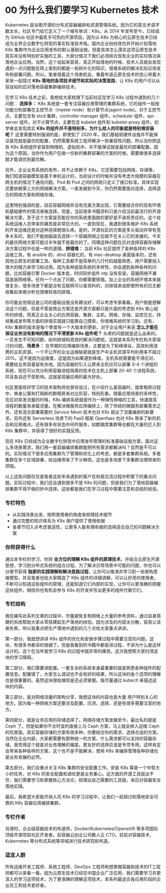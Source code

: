 # 00 为什么我们要学习 Kubernetes 技术

Kubernetes 是谷歌开源的分布式容器编排和资源管理系统。因为它的英文术语字数太长，社区专门给它定义了一个缩写单词：K8s。从 2014 年发布至今，已经成为 GitHub 社区中最炙手可热的开源项目。因为以 K8s 为核心的云原生技术已经成为业界企业数字化转型的事实标准技术栈。国内企业纷纷效仿并开始计划落地 K8s 集群作为企业应用发布的默认基础设施，但是具体怎么落实这项云原生技术其实并没有特别好实施的工具，大部分情况下我们必须结合现有企业的实际情况来落地企业应用。当然，这个说起来容易，真正开始落地的时候，技术人员就会发现遇到一点问题能在网上查到的都是一些碎片化的知识，很难系统的解决实际应用发布和部署问题。所以，笔者借着这个场景机会，秉着布道云原生技术的信心带着大家来一起探讨 **K8s 落地的各项技术细节和实际的决策思路**，让 K8s 的用户可以从容自如的应对落地容器集群编排技术。

在学习 K8s 技术之前，我想给大家梳理下当前社区在学习 K8s 过程中遇到的几个问题： **选择多：** K8s 系统是一套专注容器应用管理的集群系统，它的组件一般按功能分别部署在主控节点（master node）和计算节点(agent node)。对于主控节点，主要包含有 etcd 集群，controller manager 组件，scheduler 组件，api-server 组件。对于计算节点，主要包含 kubelet 组件和 kubelet-proxy 组件。初学者会发现其实 **K8s 的组件并不是特别多，为什么给人的印象就是特别难安装呢？** 这里需要特别强调的是，即使到了 2020 年，我们基础软硬件设施并不能保证装完就是最优的配置，仍然需要系统工程师解决一些兼容性问题。所以当你把这些 K8s 系统组件安装到物理机、虚拟机中，并不能保证就是最优的部署配置。因为这个原因，当你作为用户在做一份新的集群部署的方案的时候，需要做很多选择题才能调优到最优解。

另外，企业业务系统的发布，并不止依赖于 K8s，它还需要包括网络、存储等。我们知道容器模型是基于单机设计的，当初设计的时候并没有考虑大规模的容器在跨主机的情况下通信问题。Pod 和 Pod 之间的网络只定义了接口标准，具体实现还要依赖第三方的网络解决方案。一直发展到今天，你仍然需要面对选择，选择适合的网络方案和网络存储。

这里特别强调的是，目前容器网络并没有完美方案出现，它需要结合你的现有环境和基础硬件的情况来做选择。但是，当前很多书籍资料只是介绍当前最流行的开源解决方案，至于这个方案是否能在你的系统里面跑的更好是不承担责任的。这个给系统运维人员带来的痛苦是非常巨大的。一直到现在，我遇到很多维护 K8s 系统的开发运维还是对这种选择题很头疼。是的，开源社区的方案是多头驱动并带有竞争关系的，我们不能拍脑袋去选择一个容器网络之后就不在关心它的发展的。今天的最优网络方案可能过半年就不是最优的了。同理这种问题在应对选择容器存储解决方案过程中也是一样的道理。**排错难：** 当前 K8s 社区提供了各种各样的 K8s 运维工具，有 ansible 的，dind 容器化的，有 mac-desktop 桌面版本的，还有其他云原生的部署工具。每种工具都不是简单的几行代码就能熟悉，用户需要投入很大的精力来学习和试用。因为各种底层系统的多样性，你会遇到各种各样的问题，比如容器引擎 Docker 版本低，时间同步组件 ntp 没有安装，容器网络不兼容底层网络等。任何一个点出了问题，你都需要排错。加上企业的系统环境本来就很复杂，很多场景下都是没有互联网可以查资料的，对排错来说即使所有的日志都收集起来做分析也很难轻易的排错。

你可能会觉得这是公司的基础设施没有建设好，可以考虑专家看看。用户倒是想解决这个问题，但是不管是商业方案还是开源方案都只是片面的考虑到 K8s 核心组件的排错，而真正企业关心的应用容器，集群，主机，网络，存储，监控日志，持续集成发布等方面的排错实践就只能靠自己摸索，你很难系统的学习到。还有，K8s 集群的版本是每个季度有一个大版本的更新。对于企业用户来说 **怎么才能在保证业务没有影响的情况下平滑更新 K8s 组件呢？** 头疼的问题就是这么出来的。一旦发生不可知问题，如何排错和高效的解决问题呢。这就是本系列专栏和大家探讨的问题。**场景多：** 在早期的应用编排场景，主要是为了削峰填谷，高效利用浪费的主机资源。一个不公开的企业运维秘密就是生产中主机资源平均利用率不超过 20%。这不是因为运维傻，这是因为如果遇到峰值，主机系统需要能平滑应对，需要给业务容量留有余地。因为容器的引入让原来主机仅可以部署 3-4 个进程的系统，现在可以充分利用容器进程隔离的技术在主机上部署 20-40 个进程系统，并且各自还不受影响。这就是容器应用的最大好处。

社区里面有好学习的技术架构师也曾经说过，在介绍什么是容器时，就拿租房过程中，单身公寓和打隔断的群租房来对比形容，特别形象。随着应用场景的多样性，在应对突发流量的时候，K8s 编排系统就是作为一种弹性伸缩的工具，快速提高进程的数量来承载流量。在解决微服务应用编排上，除了传统的微服务部署需求之外，还有混合部署需要的 Service Mesh 技术也对 K8s 提出了流量编排的新要求。另外还有 Serverless 场景下的 FaaS 框架 Openfaas 也对 K8s 带来了新的机会和应用难点。还有很多有状态中间件服务，如数据库集群等也都在大量的迁入到 K8s 集群中，并获得了很好的实践反馈。

现在 K8s 已经成为企业数字化转型中应用发布管理的标准基础设施方案，面对这么多场景需求，我们用一套容器编排集群能把所有需求都解决吗？显然是不可以的。实际情况下很多应用集群为了管理和优化上的考虑，都是多套集群系统。多套集群在多个区域部署，给运维带来了不少麻烦。这也是多场景下多集群治理带来的烦恼。

以上这些问题仅仅是笔者这些年来遇到的客户在和我交流过程中积累下的重点问题。实际过程中，我们还会遇到很多不是 K8s 的问题，但是我们为了落地容器编排集群不得不做的折中选择。这些都是我们在学习过程中需要注意和总结的经验。

### 专栏特色

- 从实践场景出发，按照使用者的角度来梳理技术细节
- 通过完整的知识体系为 K8s 用户提供了使用依据
- 各章节切入点考虑普适性，让更多人能有理有据的选择适合自己的问题解决方案

### 你将获得什么

通过本专栏的学习，你将 **全方位的理解 K8s 组件的原理技术**，并结合云原生开源思想，学习到分布式系统的组合过程。为了解决日常场景中可能的问题，你也可以分章节获得 **独家的实践理解和解决思路过程**，让你可以推演并学习到一些架构思维模型。并且笔者也给大家精选了 K8s 组件的详细讲解，可以让好奇的使用者，不断可以知道这些组件的原理，还能知道它们内部的实现，让你可以更准确的把握这些组件，相信你也有机会参与 K8s 的开发并写出更多的组件代替它们。

### 专栏结构

我在编写此系列文章的过程中，尽量避免复制网络上大量的参考资料，通过自身搭建的系统帮助大家从零搭建起生产落地的经验。因为涉及的内容太分散，容易让读者失焦。所以我重点把生产落地中遇到的几个点给大家重点讲讲。

第一部分，我就想讲讲 K8s 组件的优化和安装步骤过程中需要注意的问题。这块，有很多书都讲的很细了。但是我看到的书籍中都是讲过程，不讲为什么是这样设计的。这个在当年我学习 K8s 的过程中就非常的痛苦。这次我想帮大家扫清这块的学习障碍。

第二部分，我们需要讲配置。一套复杂的系统本身最重要的就是熟悉各种组件的配置信息。配置错了，大家怎么调试也不会有好的结果，所以这块的各个选项的理解也是很重要的。虽然这块很枯燥但是还必须掌握。我尽量通过 kubectl 来描述这块的内容。

第三部分，是对网络流量的架构分享，我想这块的内容也是大量 用户特别关心的地方。因为每一种网络方案还要涉及配置，压测，选择，还是有很多需要注意的地方。

第四部分，就是业务应用的存储选择了。网络存储方案发展至今，最出名的就是 Ceph 了。但是如果你不合时宜的直接上马 Ceph 方案，马上就会掉入运维 Ceph 的坑里面。其实容器存储的方案有很多种，你要结合你的需求，选择合适的方案。当然在企业内部，大家都需要有那种统一的方案，什么需求都可以支持的容器存储，我觉得这个就是对业务理解的偏差。更友好的选择应该是专项专用。这样肯定会带来各种各样的方案，这个也不是不能解决，使用 K8s 来编排管理各种存储也是业务发展的必然。

第五部分，我们会重点关注 K8s 集群的安全配置工作。安装 K8s 算是一个中型大小的任务，对 K8s 的安全配置和调优更是业务重心。这方面的开源工具层出不穷，我们需要学习和掌握核心方法论，梳理出自己需要的工具链，来应对容器安全落地实践。

最后，我希望大家能尽快入坑 K8s 的学习过程中，让我们一起探讨和落地安全可靠的 K8s 容器应用编排集群。

### 专栏作者

肖德时，企业级容器技术的布道师，Docker/Kubernetes/Openshift 等多项国际顶级开源项目社区开发者。前容器云创业公司数人云 CTO。目前对容器技术、Kubernetes 等分布式系统等领域进行技术研究和布道。

### 适宜人群

所有运维开发工程师、系统工程师、DevOps 工程师和想掌握容器和技术的IT工程师都可以来看一看。因为云原生技术已经在中国企业广泛应用，我们需要学习并更深入的学习这项技术，为了更准确的理解这项技术，本系列最适合各应用阶段的企业员工和技术爱好者。
